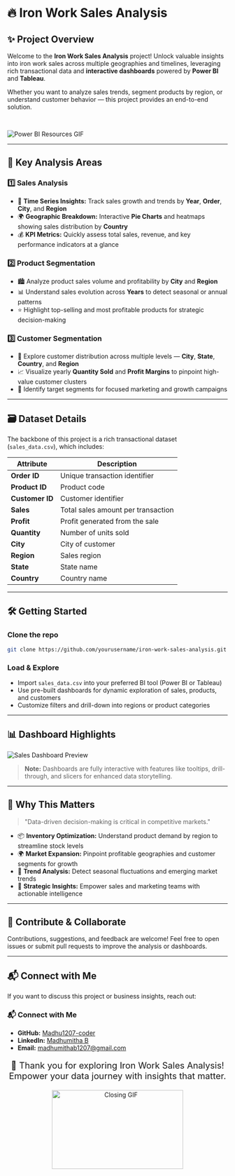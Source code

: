 
# 🔥 Iron Work Sales Analysis


## ✨ **Project Overview**

Welcome to the **Iron Work Sales Analysis** project!
Unlock valuable insights into iron work sales across multiple geographies and timelines, leveraging rich transactional data and **interactive dashboards** powered by **Power BI** and **Tableau**.

Whether you want to analyze sales trends, segment products by region, or understand customer behavior — this project provides an end-to-end solution.

<br>

![Power BI Resources GIF](https://images.squarespace-cdn.com/content/v1/5c42a371f93fd434bb15cb8e/1604201377460-D0SX0GGQPEYZWKSXX7PT/Power+BI+Resources.gif)

---

## 🚀 **Key Analysis Areas**

### 1️⃣ Sales Analysis

* 📅 **Time Series Insights:** Track sales growth and trends by **Year**, **Order**, **City**, and **Region**
* 🌍 **Geographic Breakdown:** Interactive **Pie Charts** and heatmaps showing sales distribution by **Country**
* 💰 **KPI Metrics:** Quickly assess total sales, revenue, and key performance indicators at a glance

### 2️⃣ Product Segmentation

* 🏙️ Analyze product sales volume and profitability by **City** and **Region**
* 📊 Understand sales evolution across **Years** to detect seasonal or annual patterns
* ⭐ Highlight top-selling and most profitable products for strategic decision-making

### 3️⃣ Customer Segmentation

* 👥 Explore customer distribution across multiple levels — **City**, **State**, **Country**, and **Region**
* 📈 Visualize yearly **Quantity Sold** and **Profit Margins** to pinpoint high-value customer clusters
* 🎯 Identify target segments for focused marketing and growth campaigns

---

## 🗃️ **Dataset Details**

The backbone of this project is a rich transactional dataset (`sales_data.csv`), which includes:

| Attribute       | Description                        |
| --------------- | ---------------------------------- |
| **Order ID**    | Unique transaction identifier      |
| **Product ID**  | Product code                       |
| **Customer ID** | Customer identifier                |
| **Sales**       | Total sales amount per transaction |
| **Profit**      | Profit generated from the sale     |
| **Quantity**    | Number of units sold               |
| **City**        | City of customer                   |
| **Region**      | Sales region                       |
| **State**       | State name                         |
| **Country**     | Country name                       |

---

## 🛠️ **Getting Started**

### Clone the repo

```bash
git clone https://github.com/yourusername/iron-work-sales-analysis.git
```

### Load & Explore

* Import `sales_data.csv` into your preferred BI tool (Power BI or Tableau)
* Use pre-built dashboards for dynamic exploration of sales, products, and customers
* Customize filters and drill-down into regions or product categories

---

## 📊 **Dashboard Highlights**

![Sales Dashboard Preview](https://github.com/user-attachments/assets/10fc974e-96d8-43ac-8d56-b29937a51306)

> **Note:** Dashboards are fully interactive with features like tooltips, drill-through, and slicers for enhanced data storytelling.

---

## 🌟 **Why This Matters**

> "Data-driven decision-making is critical in competitive markets."

* 📦 **Inventory Optimization:** Understand product demand by region to streamline stock levels
* 🌍 **Market Expansion:** Pinpoint profitable geographies and customer segments for growth
* 📅 **Trend Analysis:** Detect seasonal fluctuations and emerging market trends
* 💼 **Strategic Insights:** Empower sales and marketing teams with actionable intelligence

---

## 🤝 **Contribute & Collaborate**

Contributions, suggestions, and feedback are welcome!
Feel free to open issues or submit pull requests to improve the analysis or dashboards.

---

## 📬 **Connect with Me**

If you want to discuss this project or business insights, reach out:

### 📬 **Connect with Me**

- **GitHub:** [Madhu1207-coder](https://github.com/Madhu1207-coder)  
- **LinkedIn:** [Madhumitha B](https://www.linkedin.com/in/madhumitha-b-a545a525b?utm_source=share&utm_campaign=share_via&utm_content=profile&utm_medium=android_app)  
- **Email:** [madhumithab1207@gmail.com](mailto:madhumithab1207@gmail.com)



<p align="center" style="font-size: 20px;">
  🎉 Thank you for exploring Iron Work Sales Analysis! <br>
  Empower your data journey with insights that matter.
</p>

<p align="center">
  <img src="https://mir-s3-cdn-cf.behance.net/project_modules/fs/a2418f60390643.5a4b910e63f83.gif" alt="Closing GIF" width="300" height="180">
</p>





